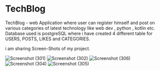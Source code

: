 # TechBlog
TechBlog - web Application where user can register himself and post on various categories of latest technology like web dev , python , kotlin etc.
Database used is postgreSQL where i have created 4 different table for USERS, POSTS, LIKES and CATEGORIES.

i am sharing Screen-Shots of my project.

![Screenshot (301)](https://user-images.githubusercontent.com/32370049/95871969-e9db2300-0d8b-11eb-8d93-6da1839f91b3.png)
![Screenshot (302)](https://user-images.githubusercontent.com/32370049/95871976-eb0c5000-0d8b-11eb-8e84-7735c0d5fae8.png)
![Screenshot (306)](https://user-images.githubusercontent.com/32370049/95872007-f2cbf480-0d8b-11eb-96fe-0c5ee1682d32.png)
![Screenshot (304)](https://user-images.githubusercontent.com/32370049/95872000-efd10400-0d8b-11eb-8b43-1003e9a0e59a.png)
![Screenshot (305)](https://user-images.githubusercontent.com/32370049/95872003-f1023100-0d8b-11eb-8ceb-75ca54485993.png)


